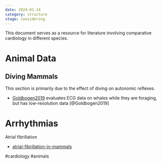 ```yaml
---
date: 2024-01-14
category: structure
stage: considering
---
```


This document serves as a resource for literature involving comparative cardiology in different species.

# Animal Data

## Diving Mammals

This section is primarily due to the effect of diving on autonomic reflexes.

- [Goldbogen2019](../literature/Goldbogen2019.md) evaluates ECG data on whales while they are foraging, but has low-resolution data [@Goldbogen2019]

# Arrhythmias

Atrial fibrillation

- [atrial-fibrillation-in-mammals](atrial-fibrillation-in-mammals.md)

#cardiology
#animals 
